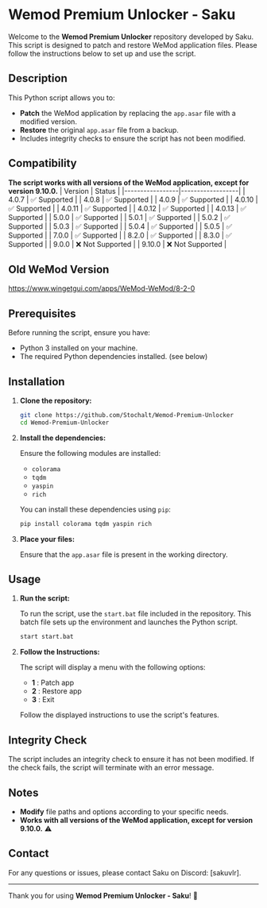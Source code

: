 # Wemod Premium Unlocker - Saku

Welcome to the **Wemod Premium Unlocker** repository developed by Saku. This script is designed to patch and restore WeMod application files. Please follow the instructions below to set up and use the script.

## Description

This Python script allows you to:
- **Patch** the WeMod application by replacing the `app.asar` file with a modified version.
- **Restore** the original `app.asar` file from a backup.
- Includes integrity checks to ensure the script has not been modified.

## Compatibility

**The script works with all versions of the WeMod application, except for version 9.10.0.**
| Version         | Status           |
|-----------------|------------------|
| 4.0.7           | ✅ Supported      |
| 4.0.8           | ✅ Supported      |
| 4.0.9           | ✅ Supported      |
| 4.0.10          | ✅ Supported      |
| 4.0.11          | ✅ Supported      |
| 4.0.12          | ✅ Supported      |
| 4.0.13          | ✅ Supported      |
| 5.0.0           | ✅ Supported      |
| 5.0.1           | ✅ Supported      |
| 5.0.2           | ✅ Supported      |
| 5.0.3           | ✅ Supported      |
| 5.0.4           | ✅ Supported      |
| 5.0.5           | ✅ Supported      |
| 7.0.0           | ✅ Supported      |
| 8.2.0           | ✅ Supported      | 
| 8.3.0           | ✅ Supported      |
| 9.0.0           | ❌ Not Supported  |
| 9.10.0          | ❌ Not Supported  |

## Old WeMod Version
https://www.wingetgui.com/apps/WeMod-WeMod/8-2-0

## Prerequisites

Before running the script, ensure you have:
- Python 3 installed on your machine.
- The required Python dependencies installed. (see below)

## Installation

1. **Clone the repository:**

    ```bash
    git clone https://github.com/Stochalt/Wemod-Premium-Unlocker
    cd Wemod-Premium-Unlocker
    ```

2. **Install the dependencies:**

    Ensure the following modules are installed:
    - `colorama`
    - `tqdm`
    - `yaspin`
    - `rich`

    You can install these dependencies using `pip`:

    ```bash
    pip install colorama tqdm yaspin rich
    ```

3. **Place your files:**

    Ensure that the `app.asar` file is present in the working directory.

## Usage

1. **Run the script:**

    To run the script, use the `start.bat` file included in the repository. This batch file sets up the environment and launches the Python script.

    ```bash
    start start.bat
    ```

2. **Follow the Instructions:**

    The script will display a menu with the following options:
    - **1** : Patch app
    - **2** : Restore app
    - **3** : Exit

    Follow the displayed instructions to use the script's features.

## Integrity Check

The script includes an integrity check to ensure it has not been modified. If the check fails, the script will terminate with an error message.

## Notes

- **Modify** file paths and options according to your specific needs.
- **Works with all versions of the WeMod application, except for version 9.10.0.** ⚠️

## Contact

For any questions or issues, please contact Saku on Discord: [sakuvlr].

---

Thank you for using **Wemod Premium Unlocker - Saku**! 🎉
